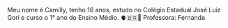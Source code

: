 Meu nome é Camilly, tenho 16 anos, estudo no Colégio Estadual José Luiz Gori e curso o 1° ano do Ensino Médio. 🫀🇧🇷🐚
Professora: Fernanda 
